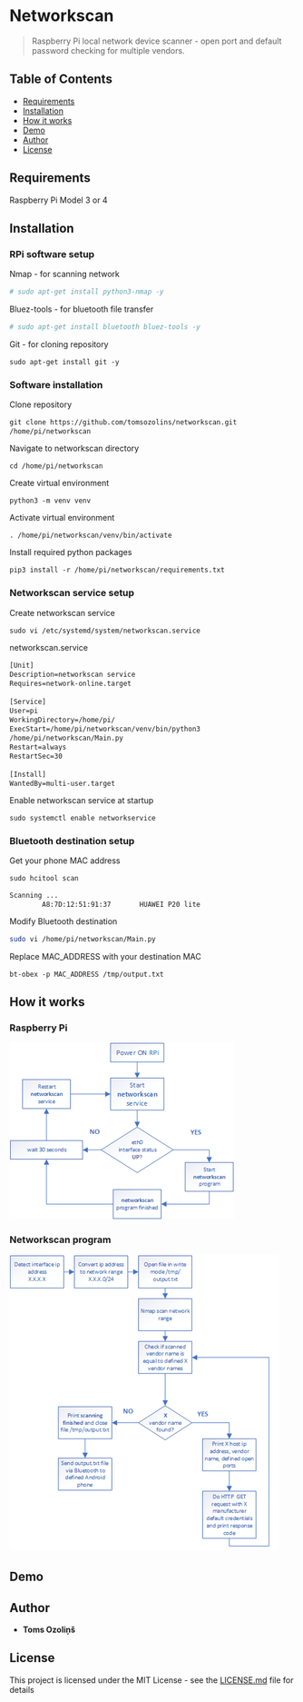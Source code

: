 # Networkscan
> Raspberry Pi local network device scanner - open port and default password checking for multiple vendors.
## Table of Contents
- [Requirements](#Requirements)
- [Installation](#Installation)
- [How it works](#How-it-works)
- [Demo](#Demo)
- [Author](#Author)
- [License](#License)

## Requirements
Raspberry Pi Model 3 or 4

## Installation
### RPi software setup
Nmap - for scanning network
```bash
# sudo apt-get install python3-nmap -y
```
Bluez-tools - for bluetooth file transfer
```bash
# sudo apt-get install bluetooth bluez-tools -y
```
Git - for cloning repository
```shell script
sudo apt-get install git -y
```
### Software installation
Clone repository
```shell script
git clone https://github.com/tomsozolins/networkscan.git /home/pi/networkscan
```
Navigate to networkscan directory
```shell script
cd /home/pi/networkscan
```
Create virtual environment
```shell script
python3 -m venv venv
```
Activate virtual environment
```shell script
. /home/pi/networkscan/venv/bin/activate
```
Install required python packages
```shell script
pip3 install -r /home/pi/networkscan/requirements.txt
```
### Networkscan service setup
Create networkscan service
```shell script
sudo vi /etc/systemd/system/networkscan.service
```

networkscan.service
```
[Unit]
Description=networkscan service
Requires=network-online.target

[Service]
User=pi
WorkingDirectory=/home/pi/
ExecStart=/home/pi/networkscan/venv/bin/python3 /home/pi/networkscan/Main.py
Restart=always
RestartSec=30

[Install]
WantedBy=multi-user.target
```
Enable networkscan service at startup
```shell script
sudo systemctl enable networkservice
```

### Bluetooth destination setup
Get your phone MAC address
```shell script
sudo hcitool scan
```
```
Scanning ...
        A8:7D:12:51:91:37       HUAWEI P20 lite
```
Modify Bluetooth destination
```bash
sudo vi /home/pi/networkscan/Main.py
```
Replace MAC_ADDRESS with your destination MAC
```python3
bt-obex -p MAC_ADDRESS /tmp/output.txt
```
## How it works
### Raspberry Pi
![Process flow diagram](process_flow_diagram.png)
### Networkscan program
![Program flow diagram](program_flow_diagram.png)

## Demo

## Author
* **Toms Ozoliņš**

## License
This project is licensed under the MIT License - see the [LICENSE.md](LICENSE.md) file for details